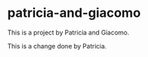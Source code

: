 # patricia-and-giacomo

This is a project by Patricia and Giacomo.

This is a change done by Patricia.
